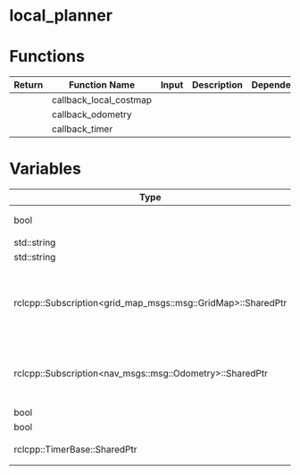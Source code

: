 # local_planner

# Functions

|Return|Function Name|Input|Description|Dependencies|
|---|---|---|---|---|
||callback_local_costmap||||
||callback_odometry||||
||callback_timer||||

# Variables

|Type|Variable Name|Description|Initialization|Dependencies|
|---|---|---|---|---|
|bool|is_localize_less_mode_|localize 모드 여부||
|std::string|topic_name_local_costmap_|||string|
|std::string|topic_name_odometry_|||string|
|rclcpp::Subscription<grid_map_msgs::msg::GridMap>::SharedPtr|sub_local_costmap_|local costmap에 대한 topic subscriber 객체 smart pointor|grid_map_msgs/msg/grid_map.hpp|
|rclcpp::Subscription<nav_msgs::msg::Odometry>::SharedPtr|sub_odometry_|lodometry에 대한 topic subscriber 객체 smart pointer|nav_msgs/msg/odometry.hpp|
|bool|is_local_costmap_received_||false||
|bool|is_odometry_received_||false||
|rclcpp::TimerBase::SharedPtr|timer_|타이머 참조 변수||rclcpp|